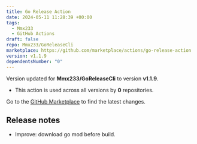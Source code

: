 ```yaml
---
title: Go Release Action
date: 2024-05-11 11:28:39 +00:00
tags:
  - Mmx233
  - GitHub Actions
draft: false
repo: Mmx233/GoReleaseCli
marketplace: https://github.com/marketplace/actions/go-release-action
version: v1.1.9
dependentsNumber: "0"
---
```



Version updated for **Mmx233/GoReleaseCli** to version **v1.1.9**.
- This action is used across all versions by **0** repositories.

Go to the [GitHub Marketplace](https://github.com/marketplace/actions/go-release-action) to find the latest changes.

## Release notes

+ Improve: download go mod before build.

